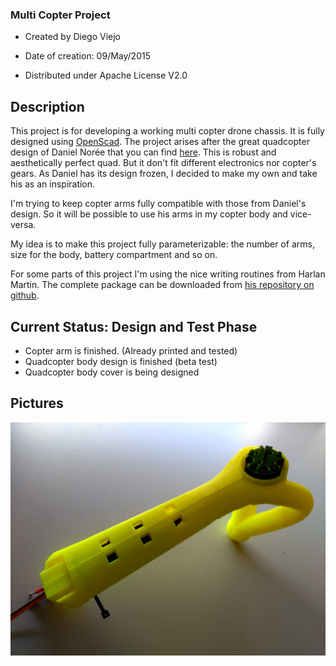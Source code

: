 ### Multi Copter Project ###

* Created by Diego Viejo

* Date of creation: 09/May/2015

* Distributed under Apache License V2.0

## Description ##

This project is for developing a working multi copter drone chassis. It is fully designed using [OpenScad](http://www.openscad.org "OpenScad"). The project arises after the great quadcopter design of Daniel Norée that you can find [here](http://www.thingiverse.com/thing:793425 "here"). This is robust and aesthetically perfect quad. But it don't fit different electronics nor copter's gears. As Daniel has its design frozen, I decided to make my own and take his as an inspiration. 

I'm trying to keep copter arms fully compatible with those from Daniel's design. So it will be possible to use his arms in my copter body and vice-versa.

My idea is to make this project fully parameterizable: the number of arms, size for the body, battery compartment and so on. 

For some parts of this project I'm using the nice writing routines from Harlan Martin. The complete package can be downloaded from [his repository on github](https://github.com/rohieb/Write.scad "writescad").

## Current Status: Design and Test Phase

* Copter arm is finished. (Already printed and tested)
* Quadcopter body design is finished (beta test)
* Quadcopter body cover is being designed

## Pictures

![copter arm mounted](Images/copterArm(Beta).jpg "copter arm")